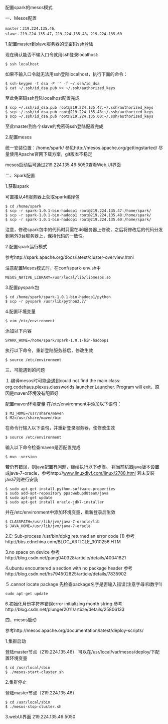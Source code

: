 配置spark的mesos模式

一、Mesos配置
```
master：219.224.135.46，
slave：219.224.135.47，219.224.135.48，219.224.135.60
```

1.配置master到slave服务器的无密码ssh登陆

现在确认能否不输入口令就用ssh登录localhost:
```
$ ssh localhost
```

如果不输入口令就无法用ssh登陆localhost，执行下面的命令：
```
$ ssh-keygen -t dsa -P '' -f ~/.ssh/id_dsa 
$ cat ~/.ssh/id_dsa.pub >> ~/.ssh/authorized_keys
```
至此免密码ssh登陆localhost配置完成

```
$ scp ~/.ssh/id_dsa.pub root@219.224.135.47:~/.ssh/authorized_keys
$ scp ~/.ssh/id_dsa.pub root@219.224.135.48:~/.ssh/authorized_keys
$ scp ~/.ssh/id_dsa.pub root@219.224.135.60:~/.ssh/authorized_keys
```
至此master到各个slave的免密码ssh登陆配置完成

2.配置mesos

统一安装位置：/home/spark/
参见http://mesos.apache.org/gettingstarted/
尽量使用Apache官网下载方案，git版本不稳定

mesos启动后可通过219.224.135.46:5050查看Web UI界面

二、Spark配置

1.获取spark

可直接从46服务器上获取spark编译包
```
$ cd /home/spark
$ scp -r spark-1.0.1-bin-hadoop1 root@219.224.135.47:/home/spark/
$ scp -r spark-1.0.1-bin-hadoop1 root@219.224.135.48:/home/spark/
$ scp -r spark-1.0.1-bin-hadoop1 root@219.224.135.60:/home/spark/
```
注意，修改spark包中的代码时只需在46服务器上修改，之后将修改后的代码分发到另外3台服务器上，保持代码的一致性。

2.配置spark运行模式

参考http://spark.apache.org/docs/latest/cluster-overview.html

注意配置Mesos模式时，在conf/spark-env.sh中

```
MESOS_NATIVE_LIBRARY=/usr/local/lib/libmesos.so
```

3.配置pyspark包
```
$ cd /home/spark/spark-1.0.1-bin-hadoop1/python
$ scp -r pyspark /usr/lib/python2.7/
```
4.配置环境变量

```
$ vim /etc/environment
```
添加以下内容
```
SPARK_HOME=/home/spark/spark-1.0.1-bin-hadoop1
```
执行以下命令，重新登陆服务器后，修改生效
```
$ source /etc/environment
```


三、可能遇到的问题

１.编译mesos时可能会遇到could not find the main class: org.codehaus.plexus.classworlds.launcher.Launcher. Program will exit，原因是maven环境没有配置好

配置maven环境变量
在/etc/environment中添加以下语句：
```
$ M2_HOME=/usr/share/maven
$ M2=/usr/share/maven/bin
```
在命令行输入以下语句，并重新登录服务器，使修改生效
```
$ source /etc/environment
```
输入以下命令检查maven是否配置完成
```
$ mvn -version
```
若仍有错误，则java配置有问题，继续执行以下步骤。
将当前机器java版本设置成java-7-oracle，参考http://www.linuxdiyf.com/linux/2788.html
若未安装java7则进行安装
```
$ sudo apt-get install python-software-properties
$ sudo add-apt-repository ppa:webupd8team/java
$ sudo apt-get update
$ sudo apt-get install oracle-jdk7-installer
```
并在/etc/environment中添加环境变量，重新登录后生效
```
$ CLASSPATH=/usr/lib/jvm/java-7-oracle/lib
$ JAVA_HOME=/usr/lib/jvm/java-7-oracle
```

2.E: Sub-process /usr/bin/dpkg returned an error code (1)
参考http://bbs.ednchina.com/BLOG_ARTICLE_3010256.HTM

3.no space on device
参考http://blog.csdn.net/pang040328/article/details/40041821

4.ubuntu encountered a section with no package header
参考http://blog.csdn.net/hs794502825/article/details/7835902

５.cannot locate package
先检查package名字是否输入错误(注意字母l和数字1）
```
sudo apt-get update
```

6.初始化月份字符串错误error initializing month string
参考http://blog.csdn.net/plunger2011/article/details/25806133

四、mesos启动

参考http://mesos.apache.org/documentation/latest/deploy-scripts/

1.集群启动

登陆master节点（219.224.135.46）
可以在/usr/local/var/mesos/deploy/下配置环境变量
```
$ cd /usr/local/sbin
$ ./mesos-start-cluster.sh
```
2.集群停止

登陆master节点（219.224.135.46）
```
$ cd /usr/local/sbin
$ ./mesos-stop-cluster.sh
```
3.webUI界面
219.224.135.46:5050

